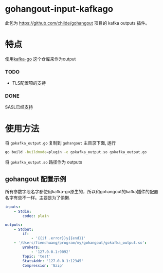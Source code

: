 # gohangout-input-kafkago
此包为 https://github.com/childe/gohangout 项目的 kafka outputs 插件。

# 特点
使用[kafka-go](https://github.com/segmentio/kafka-go) 这个仓库来作为output
### TODO
- TLS配置项的支持

### DONE
SASL已经支持

# 使用方法

将 `gokafka_output.go` 复制到 `gohangout` 主目录下面, 运行

```bash
go build -buildmode=plugin -o gokafka_output.so gokafka_output.go
```

将 `gokafka_output.so` 路径作为 outputs

## gohangout 配置示例
所有参数字段名字都使用kafka-go原生的，所以和gohangout的kafka插件的配置名字有些不一样。主要是为了偷懒.

```yaml
inputs:
    - Stdin:
        codec: plain

outputs:
    - Stdout:
        if:
            - '{{if .error}}y{{end}}'
    - '/Users/fiendhuang/program/my/gohangout/gokafka_output.so':
        Brokers:
            - '127.0.0.1:9092'
        Topic: 'test'
        StatsAddr: '127.0.0.1:12345'
        Compression: 'Gzip'
```
